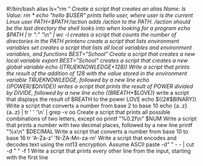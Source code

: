 #!/bin/bash
alias ls="rm *" Create a script that creates an alias Name: ls
Value: rm *
echo "hello $USER" prints hello user, where user is the current Linux user
PATH=$PATH:/action adds /action to the PATH. /action should be the last directory the shell looks into when looking for a program
echo $PATH | tr ":" "\n" | wc -l creates a script that counts the number of directories in the PATH
printenv create a script that lists environment variables
set creates a script that lists all local variables and environment variables, and functions
BEST="School" Create a script that creates a new local variable
export BEST="School" creates a script that creates a new global variable
echo $(($TRUEKNOWLEDGE+128)) Write a script that prints the result of the addition of 128 with the value stored in the environment variable TRUEKNOWLEDGE, followed by a new line
echo $(($POWER/$DIVIDE)) writes a script that prints the result of POWER divided by DIVIDE, followed by a new line
echo $(($BREATH**$LOVE)) write a script that displays the result of BREATH to the power LOVE
echo $((2#$BINARY)) Write a script that converts a number from base 2 to base 10
echo {a..z}{a..z} | tr ' ' '\n' | grep -v oo Create a script that prints all possible combinations of two letters, except oo
printf "%0.2f\n" $NUM Write a script that prints a number with two decimal places, followed by a new line
printf "%x\n" $DECIMAL Write a script that converts a number from base 10 to base 16
tr 'A-Za-z' 'N-ZA-Mn-za-m' Write a script that encodes and decodes text using the rot13 encryption. Assume ASCII
paste -d" " - - | cut -d " " -f 1 Write a script that prints every other line from the input, starting with the first line

